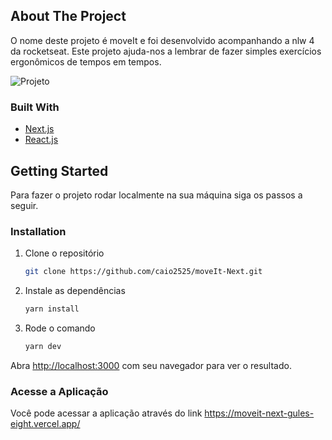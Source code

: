 ## About The Project
O nome deste projeto é moveIt e foi desenvolvido acompanhando a nlw 4 da rocketseat. Este projeto ajuda-nos a lembrar de fazer simples exercícios ergonômicos de tempos em tempos. 

![Projeto](https://github.com/caio2525/moveIt-Next/blob/main/public/Inicio%20_%20move.it.gif)

### Built With
* [Next.js](https://nextjs.org/)
* [React.js](https://pt-br.reactjs.org/)
 
## Getting Started
Para fazer o projeto rodar localmente na sua máquina siga os passos a seguir.

### Installation

1. Clone o repositório
   ```sh
   git clone https://github.com/caio2525/moveIt-Next.git
   ```
2. Instale as dependências 
   ```sh
   yarn install
   ```
4. Rode o comando
    ```sh
   yarn dev
   ```
Abra [http://localhost:3000](http://localhost:3000) com seu navegador para ver o resultado.

### Acesse a Aplicação
Você pode acessar a aplicação através do link https://moveit-next-gules-eight.vercel.app/
